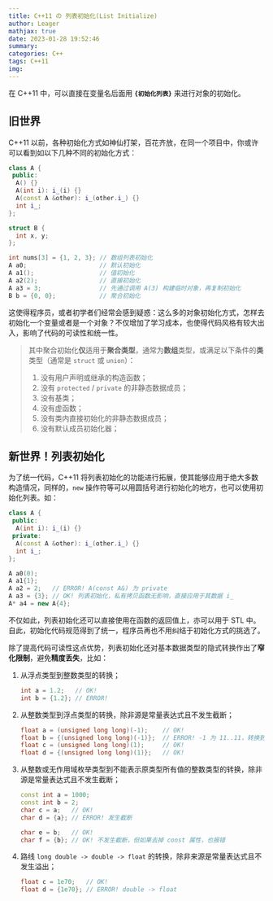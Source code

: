 ```yaml
---
title: C++11 の 列表初始化(List Initialize)
author: Leager
mathjax: true
date: 2023-01-28 19:52:46
summary:
categories: C++
tags: C++11
img:
---
```


在 C++11 中，可以直接在变量名后面用 **`{初始化列表}`** 来进行对象的初始化。

<!--more-->

## 旧世界

C++11 以前，各种初始化方式如神仙打架，百花齐放，在同一个项目中，你或许可以看到如以下几种不同的初始化方式：

```c++
class A {
 public:
  A() {}
  A(int i): i_(i) {}
  A(const A &other): i_(other.i_) {}
  int i_;
};

struct B {
  int x, y;
};

int nums[3] = {1, 2, 3}; // 数组列表初始化
A a0;                    // 默认初始化
A a1();                  // 值初始化
A a2(2);                 // 直接初始化
A a3 = 3;                // 先通过调用 A(3) 构建临时对象，再复制初始化
B b = {0, 0};            // 聚合初始化
```

这使得程序员，或者初学者们经常会感到疑惑：这么多的对象初始化方式，怎样去初始化一个变量或者是一个对象？不仅增加了学习成本，也使得代码风格有较大出入，影响了代码的可读性和统一性。

> 其中聚合初始化**仅**适用于**聚合类型**，通常为**数组**类型，或满足以下条件的**类**类型（通常是 `struct` 或 `union`）：
>
> 1. 没有用户声明或继承的构造函数；
> 2. 没有 `protected` / `private` 的非静态数据成员；
> 3. 没有基类；
> 4. 没有虚函数；
> 5. 没有类内直接初始化的非静态数据成员；
> 6. 没有默认成员初始化器；

## 新世界！列表初始化

为了统一代码，C++11 将列表初始化的功能进行拓展，使其能够应用于绝大多数构造情况，同样的，`new` 操作符等可以用圆括号进行初始化的地方，也可以使用初始化列表。如：

```c++
class A {
 public:
  A(int i): i_(i) {}
 private:
  A(const A &other): i_(other.i_) {}
  int i_;
};

A a0(0);
A a1{1};
A a2 = 2;   // ERROR! A(const A&) 为 private
A a3 = {3}; // OK! 列表初始化，私有拷贝函数无影响，直接应用于其数据 i_
A* a4 = new A{4};
```

不仅如此，列表初始化还可以直接使用在函数的返回值上，亦可以用于 STL 中。自此，初始化代码规范得到了统一，程序员再也不用纠结于初始化方式的挑选了。

除了提高代码可读性这点优势，列表初始化还对基本数据类型的隐式转换作出了**窄化限制**，避免**精度丢失**，比如：

1. 从浮点类型到整数类型的转换；

    ```c++
    int a = 1.2;   // OK!
    int b = {1.2}; // ERROR!
    ```

2. 从整数类型到浮点类型的转换，除非源是常量表达式且不发生截断；

    ```c++
    float a = (unsigned long long)(-1);    // OK!
    float b = {(unsigned long long)(-1)};  // ERROR! -1 为 11..11，转换到 float 会将高位 1 截断
    float c = (unsigned long long)(1);     // OK!
    float d = {(unsigned long long)(1)};   // OK!
    ```

3. 从整数或无作用域枚举类型到不能表示原类型所有值的整数类型的转换，除非源是常量表达式且不发生截断；

    ```c++
    const int a = 1000;
    const int b = 2;
    char c = a;   // OK!
    char d = {a}; // ERROR! 发生截断
    
    char e = b;   // OK!
    char f = {b}; // OK! 不发生截断，但如果去掉 const 属性，也报错
    ```

4. 路线 `long double -> double -> float` 的转换，除非来源是常量表达式且不发生溢出；

    ```c++
    float c = 1e70;   // OK!
    float d = {1e70}; // ERROR! double -> float
    ```

    


